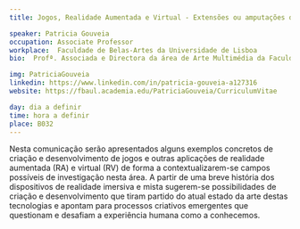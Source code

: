 ```yaml
---
title: Jogos, Realidade Aumentada e Virtual - Extensões ou amputações da experiência humana?

speaker: Patricia Gouveia
occupation: Associate Professor
workplace:  Faculdade de Belas-Artes da Universidade de Lisboa
bio:  Profª. Associada e Directora da área de Arte Multimédia da Faculdade de Belas-Artes da Universidade de Lisboa (FBAUL). Trabalha em artes e design desde os anos noventa. A sua investigação foca-se nos meios lúdicos, ficção interactiva e artes digitais como lugares de convergência entre o cinema, a música, os jogos, as artes e o design. Foi Profª. Associada e coordenadora do departamento de Meios Interactivos (Jogos e Animação) na Noroff University College em Kristiansand na Noruega (2014-16), Profª. Auxiliar Convidada na FCSH/UNL (2007-14) e Profª. Auxiliar na ULHT (2008-13). Entre 2006 e 2014 editou o blogue Mouseland e, em 2010, publicou o livro Artes e Jogos Digitais, Estética e Design da Experiência Lúdica (ed. U. Lusófonas), uma síntese da sua tese de doutoramento (2008) e de artigos que publicou entre 2008 e 2010.

img: PatriciaGouveia
linkedin: https://www.linkedin.com/in/patricia-gouveia-a127316
website: https://fbaul.academia.edu/PatriciaGouveia/CurriculumVitae

day: dia a definir
time: hora a definir
place: B032
---
```


Nesta comunicação serão apresentados alguns exemplos concretos de criação
e desenvolvimento de jogos e outras aplicações de realidade aumentada (RA) e virtual (RV)
de forma a contextualizarem-se campos possíveis de investigação nesta área. A partir de uma breve história dos dispositivos de realidade imersiva e mista sugerem-se possibilidades
de criação e desenvolvimento que tiram partido do atual estado da arte destas tecnologias
e apontam para processos criativos emergentes que questionam e desafiam a experiência humana como a conhecemos.


